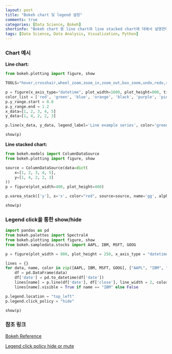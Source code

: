 ```yaml
---
layout: post
title: "Bokeh chart 및 legend 설정"
comments: true
categories: [Data Science, Bokeh]
shortinfo: "Bokeh chart 중 line chart와 line stacked chart에 대해서 설명한다. 추가로, legend 설정을 통해 특정 series를 show/hide 하는 방법을 기술한다."
tags: [Data Science, Data Analysis, Visualization, Python]
---
```


### Chart 예시

**Line chart:**
```python
from bokeh.plotting import figure, show

TOOLS="hover,crosshair,wheel_zoom,zoom_in,zoom_out,box_zoom,undo,redo,reset,tap,save,box_select,poly_select"

p = figure(x_axis_type="datetime", plot_width=1600, plot_height=800, title="Line example", tools=TOOLS)
color_list = ['red', 'green', 'blue', 'orange', 'black', 'purple', 'pink', 'gold', 'yellowgreen', 'cyan', 'bisque', 'brown', 'coral', 'crimson', 'teal', 'olive']
p.y_range.start = 0.0
p.y_range.end = 1.2
x_data=[1, 2, 3, 4, 5]
y_data=[1, 4, 2, 2, 3]

p.line(x_data, y_data, legend_label='Line example series', color='green')

show(p)
```

**Line stacked chart:**
```python
from bokeh.models import ColumnDataSource
from bokeh.plotting import figure, show

source = ColumnDataSource(data=dict(
    x=[1, 2, 3, 4, 5],
    y=[1, 4, 2, 2, 3]
))
p = figure(plot_width=400, plot_height=400)

p.varea_stack(['y'], x='x', color="red", source=source, name='gg', alpha=0.1)

show(p)
```

### Legend click을 통한 show/hide

```python
import pandas as pd
from bokeh.palettes import Spectral4
from bokeh.plotting import figure, show
from bokeh.sampledata.stocks import AAPL, IBM, MSFT, GOOG

p = figure(plot_width = 800, plot_height = 250, x_axis_type = "datetime", title = 'Glyphs hidden by default')

lines = {}
for data, name, color in zip([AAPL, IBM, MSFT, GOOG], ["AAPL", "IBM", "MSFT", "GOOG"], Spectral4):
    df = pd.DataFrame(data)
    df['date'] = pd.to_datetime(df['date'])
    lines[name] = p.line(df['date'], df['close'], line_width = 2, color = color, alpha = 0.8, legend = name)
    lines[name].visible = True if name == "IBM" else False

p.legend.location = "top_left"
p.legend.click_policy = "hide"

show(p)
```

### 참조 링크

[Bokeh Reference](https://docs.bokeh.org/en/latest/docs/reference.html)

[Legend click policy hide or mute](https://stackoverflow.com/questions/55709766/python-bokeh-define-preselected-ones-in-legend-click-policy-hide-or-mute)